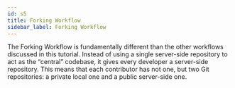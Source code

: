 ```yaml
---
id: s5
title: Forking Workflow
sidebar_label: Forking Workflow
---
```




The Forking Workflow is fundamentally different than the other workflows discussed in this tutorial. Instead of using a single server-side repository to act as the “central” codebase, it gives every developer a server-side repository. This means that each contributor has not one, but two Git repositories: a private local one and a public server-side one.
